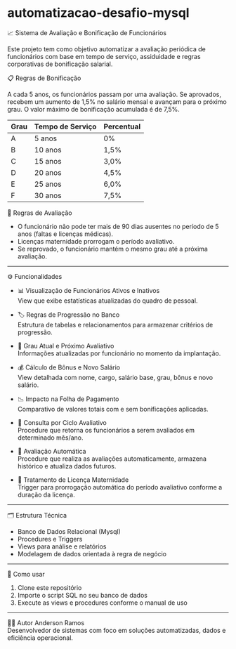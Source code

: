 # automatizacao-desafio-mysql
 📈 Sistema de Avaliação e Bonificação de Funcionários

Este projeto tem como objetivo automatizar a avaliação periódica de funcionários com base em tempo de serviço, assiduidade e regras corporativas de bonificação salarial.

 📋 Regras de Bonificação

A cada 5 anos, os funcionários passam por uma avaliação. Se aprovados, recebem um aumento de 1,5% no salário mensal e avançam para o próximo grau. O valor máximo de bonificação acumulada é de 7,5%.

| Grau | Tempo de Serviço | Percentual |
|------|------------------|------------|
| A    | 5 anos           | 0%         |
| B    | 10 anos          | 1,5%       |
| C    | 15 anos          | 3,0%       |
| D    | 20 anos          | 4,5%       |
| E    | 25 anos          | 6,0%       |
| F    | 30 anos          | 7,5%       |

 📌 Regras de Avaliação
 
- O funcionário não pode ter mais de 90 dias ausentes no período de 5 anos (faltas e licenças médicas).
- Licenças maternidade prorrogam o período avaliativo.
- Se reprovado, o funcionário mantém o mesmo grau até a próxima avaliação.

---

 ⚙️ Funcionalidades

- 📊 Visualização de Funcionários Ativos e Inativos  
  View que exibe estatísticas atualizadas do quadro de pessoal.

- 🏷️ Regras de Progressão no Banco  
  Estrutura de tabelas e relacionamentos para armazenar critérios de progressão.

- 📅 Grau Atual e Próximo Avaliativo  
  Informações atualizadas por funcionário no momento da implantação.

- 💰 Cálculo de Bônus e Novo Salário  
  View detalhada com nome, cargo, salário base, grau, bônus e novo salário.

- 📉 Impacto na Folha de Pagamento  
  Comparativo de valores totais com e sem bonificações aplicadas.

- 🧾 Consulta por Ciclo Avaliativo  
  Procedure que retorna os funcionários a serem avaliados em determinado mês/ano.

- 🤖 Avaliação Automática  
  Procedure que realiza as avaliações automaticamente, armazena histórico e atualiza dados futuros.

- 👶 Tratamento de Licença Maternidade  
  Trigger para prorrogação automática do período avaliativo conforme a duração da licença.

---
 🗂️ Estrutura Técnica

- Banco de Dados Relacional (Mysql)
- Procedures e Triggers
- Views para análise e relatórios
- Modelagem de dados orientada à regra de negócio

---
 📌 Como usar
1. Clone este repositório
2. Importe o script SQL no seu banco de dados
3. Execute as views e procedures conforme o manual de uso

---
👨‍💻 Autor
Anderson Ramos  
Desenvolvedor de sistemas com foco em soluções automatizadas, dados e eficiência operacional.
